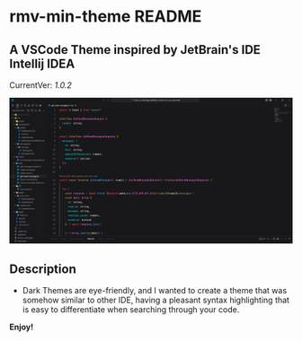 # rmv-min-theme README

## A VSCode Theme inspired by JetBrain's IDE Intellij IDEA

CurrentVer: _1.0.2_

![](./momin_dark.png)

## Description

* Dark Themes are eye-friendly, and I wanted to create a theme that was somehow similar to other IDE, having a pleasant syntax highlighting that is easy to differentiate when searching through your code. 

**Enjoy!**

